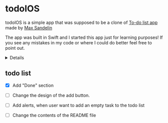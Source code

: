# todoIOS
todoIOS is a simple app that was supposed to be a clone of [To-do list app](https://github.com/themaxsandelin/todo) made by [Max Sandelin](https://instagram.com/themaxsandelin)

The app was built in Swift and I started this app just for learning purposes! If you see any mistakes in my code or where I could do better feel free to point out. 

<details>
<img src="https://github.com/driuha99/todoiOS/blob/master/project-showcase/image1.png" width="350" height="748">            <img src="https://github.com/driuha99/todoiOS/blob/master/project-showcase/image2.png" width="350" height="748">
<img src="https://github.com/driuha99/todoiOS/blob/master/project-showcase/image3.png" width="350" height="748">            <img src="https://github.com/driuha99/todoiOS/blob/master/project-showcase/image4.png" width="350" height="748">
</details>

## todo list

- [x] Add "Done" section
- [ ] Change the design of the add button.
- [ ] Add alerts, when user want to add an empty task to the todo list
- [ ] Change the contents of the README file


